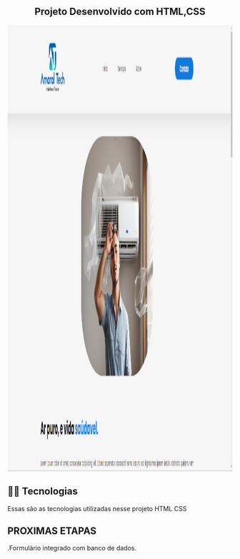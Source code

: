 <h2 align="center">Projeto Desenvolvido com HTML,CSS</h2>
<div align="center">
  <img height="1000" src="imagemremend.png"  />
</div>



## 👨‍💻 Tecnologias

Essas são as tecnologias utilizadas nesse projeto
HTML
CSS



## PROXIMAS ETAPAS
.Formulário integrado com banco de dados.

